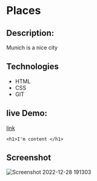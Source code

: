 # Places

## Description:
Munich is a nice city
## Technologies
- HTML
- CSS
- GIT

## live Demo:
[link](https://ali-places.netlify.app)
```
<h1>I'm content </h1>
```
## Screenshot

![Screenshot 2022-12-28 191303](https://user-images.githubusercontent.com/116878530/209855155-695b7f04-f09e-4792-ab99-1c931acd3a5e.png)

